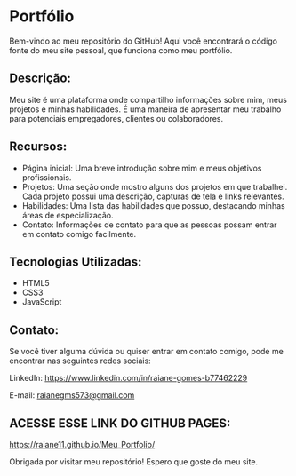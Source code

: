 # Portfólio
Bem-vindo ao meu repositório do GitHub! Aqui você encontrará o código fonte do meu site pessoal, que funciona como meu portfólio.

## Descrição:
Meu site é uma plataforma onde compartilho informações sobre mim, meus projetos e minhas habilidades. É uma maneira de apresentar meu trabalho para potenciais empregadores, clientes ou colaboradores.

## Recursos:
- Página inicial: Uma breve introdução sobre mim e meus objetivos profissionais.
- Projetos: Uma seção onde mostro alguns dos projetos em que trabalhei. Cada projeto possui uma descrição, capturas de tela e links relevantes.
- Habilidades: Uma lista das habilidades que possuo, destacando minhas áreas de especialização.
- Contato: Informações de contato para que as pessoas possam entrar em contato comigo facilmente.

## Tecnologias Utilizadas:

- HTML5
- CSS3
- JavaScript

## Contato:
Se você tiver alguma dúvida ou quiser entrar em contato comigo, pode me encontrar nas seguintes redes sociais:

LinkedIn: https://www.linkedin.com/in/raiane-gomes-b77462229

E-mail: raianegms573@gmail.com

## ACESSE ESSE LINK DO GITHUB PAGES:
https://raiane11.github.io/Meu_Portfolio/

Obrigada por visitar meu repositório! Espero que goste do meu site.
